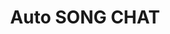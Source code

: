 ---
title: Auto SONG CHAT
emoji: 🏢
colorFrom: blue
colorTo: purple
sdk: gradio
sdk_version: 4.38.0
app_file: app.py
pinned: false
license: apache-2.0
---